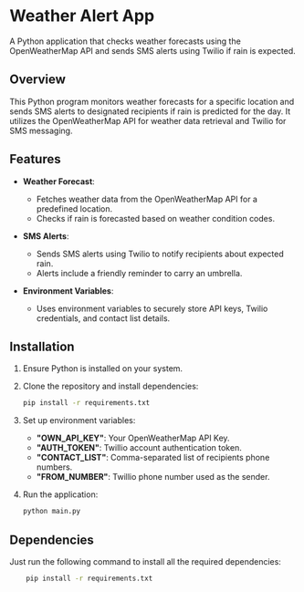 # Weather Alert App

A Python application that checks weather forecasts using the OpenWeatherMap API and sends SMS alerts using Twilio if rain is expected.

## Overview

This Python program monitors weather forecasts for a specific location and sends SMS alerts to designated recipients if rain is predicted for the day. It utilizes the OpenWeatherMap API for weather data retrieval and Twilio for SMS messaging.

## Features

- **Weather Forecast**: 
  - Fetches weather data from the OpenWeatherMap API for a predefined location.
  - Checks if rain is forecasted based on weather condition codes.

- **SMS Alerts**: 
  - Sends SMS alerts using Twilio to notify recipients about expected rain.
  - Alerts include a friendly reminder to carry an umbrella.

- **Environment Variables**: 
  - Uses environment variables to securely store API keys, Twilio credentials, and contact list details.

## Installation

1. Ensure Python is installed on your system.
2. Clone the repository and install dependencies:

   ```bash
   pip install -r requirements.txt
    ```
3. Set up environment variables:
    - **"OWN_API_KEY"**: Your OpenWeatherMap API Key.
    - **"AUTH_TOKEN"**: Twillio account authentication token.
    - **"CONTACT_LIST"**: Comma-separated list of recipients phone numbers.
    - **"FROM_NUMBER"**: Twillio phone number used as the sender.
4. Run the application:
    ```bash
    python main.py
   ```

## Dependencies
Just run the following command to install all the required dependencies:
```bash
    pip install -r requirements.txt
   ```
